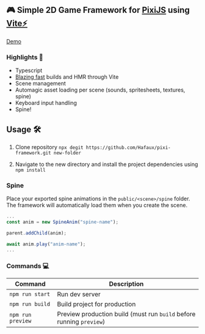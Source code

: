 ## 🎮 Simple 2D Game Framework for [PixiJS](https://pixijs.com) using [Vite⚡](https://vitejs.dev/)

<a href="https://pixi-framework.up.railway.app/" target="_blank">Demo</a>

### Highlights 🌟

- Typescript
- <a href="https://c.tenor.com/Hw0aKasI6B4AAAAC/fast-blazing-fast.gif" target="_blank">Blazing fast</a> builds and HMR through Vite
- Scene management
- Automagic asset loading per scene (sounds, spritesheets, textures, spine)
- Keyboard input handling
- Spine!

## Usage 🛠️

1. Clone repository `npx degit https://github.com/Hafaux/pixi-framework.git new-folder`

2. Navigate to the new directory and install the project dependencies using `npm install`

### Spine

Place your exported spine animations in the `public/<scene>/spine` folder. The framework will automatically load them when you create the scene.

```typescript
...
const anim = new SpineAnim("spine-name");

parent.addChild(anim);

await anim.play("anim-name");
...

```

### Commands 💻

| Command           | Description                                                          |
| ----------------- | -------------------------------------------------------------------- |
| `npm run start`   | Run dev server                                                       |
| `npm run build`   | Build project for production                                         |
| `npm run preview` | Preview production build (must run `build` before running `preview`) |
